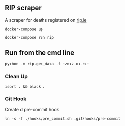 ## RIP scraper
A scraper for deaths registered on [rip.ie](https://rip.ie)
    
    docker-compose up
    
    docker-compose run rip

## Run from the cmd line

    python -m rip.get_data -f "2017-01-01"

### Clean Up

    isort . && black .


### Git Hook

Create d pre-commit hook

    ln -s -f ./hooks/pre_commit.sh .git/hooks/pre-commit 